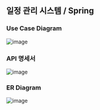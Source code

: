 ## 일정 관리 시스템 / Spring

### Use Case Diagram 
![image](https://github.com/hongsy521/schedule-management_spring/assets/124027140/1caae64f-a81a-4343-a20f-161ae9345352)

### API 명세서
![image](https://github.com/hongsy521/schedule-management_spring/assets/124027140/c3fbc6ca-d2fb-4e3d-9006-e7e82ffcc193)

### ER Diagram
![image](https://github.com/hongsy521/schedule-management_spring/assets/124027140/c7babd16-36d0-431b-b3a3-28cecc6163a5)

